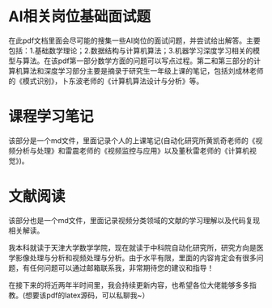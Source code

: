 # AI相关岗位基础面试题
   在此pdf文档里面会尽可能的搜集一些AI岗位的面试问题，并尝试给出解答。主要包括：1.基础数学理论；2.数据结构与计算机算法；3.机器学习深度学习相关的模型与算法。在该pdf第一部分数学方面的问题可以写点过程。第二和第三部分的计算机算法和深度学习部分主要是摘录于研究生一年级上课的笔记，包括刘成林老师的《模式识别》，卜东波老师的《计算机算法设计与分析》等。

# 课程学习笔记
   该部分是一个md文件，里面记录个人的上课笔记(自动化研究所黄凯奇老师的《视频分析与处理》和雷震老师的《视频监控与应用》以及董秋雷老师的《计算机视觉》)。
    
# 文献阅读
   该部分也是一个md文件，里面记录视频分类领域的文献的学习理解以及代码复现相关解读。
    
    
​    我本科就读于天津大学数学学院，现在就读于中科院自动化研究所，研究方向是医学影像处理与分析和视频处理与分析。由于水平有限，里面的内容肯定会有很多问题，有任何问题可以通过邮箱联系我，非常期待您的建议和指导！

​    在接下来的将近两年半时间里，我会持续更新内容，也希望各位大佬能够多多指教。(想要该pdf的latex源码，可以私聊我~）
